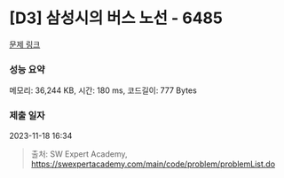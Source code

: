 # [D3] 삼성시의 버스 노선 - 6485 

[문제 링크](https://swexpertacademy.com/main/code/problem/problemDetail.do?contestProbId=AWczm7QaACgDFAWn) 

### 성능 요약

메모리: 36,244 KB, 시간: 180 ms, 코드길이: 777 Bytes

### 제출 일자

2023-11-18 16:34



> 출처: SW Expert Academy, https://swexpertacademy.com/main/code/problem/problemList.do